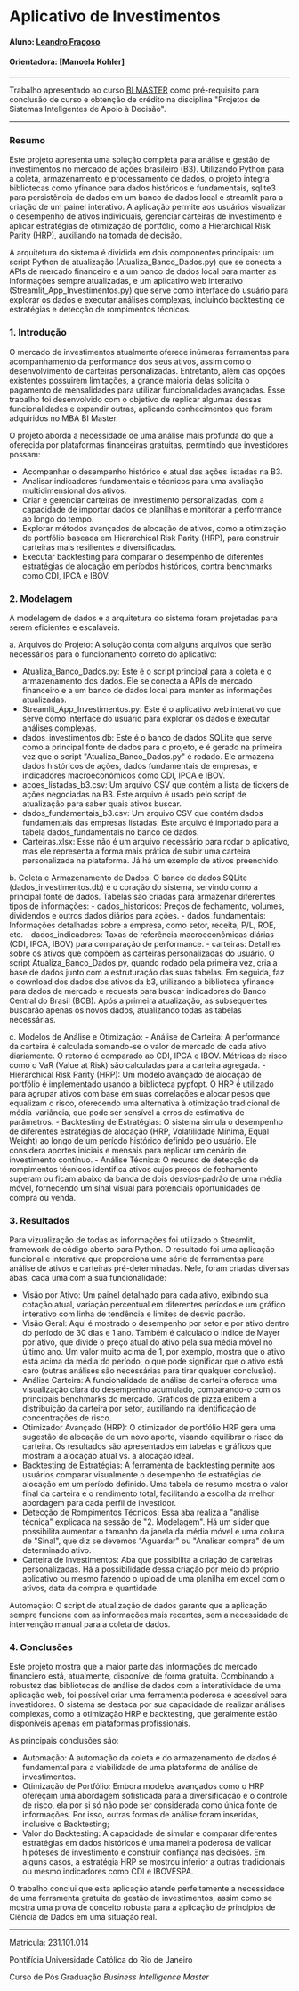 # Aplicativo de Investimentos

#### Aluno: [Leandro Fragoso](https://github.com/LecoFrag/App_Investimentos)
#### Orientadora: [Manoela Kohler]

---

Trabalho apresentado ao curso [BI MASTER](https://ica.puc-rio.ai/bi-master) como pré-requisito para conclusão de curso e obtenção de crédito na disciplina "Projetos de Sistemas Inteligentes de Apoio à Decisão".

---

### Resumo

Este projeto apresenta uma solução completa para análise e gestão de investimentos no mercado de ações brasileiro (B3). Utilizando Python para a coleta, armazenamento e processamento de dados, o projeto integra bibliotecas como yfinance para dados históricos e fundamentais, sqlite3 para persistência de dados em um banco de dados local e streamlit para a criação de um painel interativo. A aplicação permite aos usuários visualizar o desempenho de ativos individuais, gerenciar carteiras de investimento e aplicar estratégias de otimização de portfólio, como a Hierarchical Risk Parity (HRP), auxiliando na tomada de decisão.

A arquitetura do sistema é dividida em dois componentes principais: um script Python de atualização (Atualiza_Banco_Dados.py) que se conecta a APIs de mercado financeiro e a um banco de dados local para manter as informações sempre atualizadas, e um aplicativo web interativo (Streamlit_App_Investimentos.py) que serve como interface do usuário para explorar os dados e executar análises complexas, incluindo backtesting de estratégias e detecção de rompimentos técnicos.

### 1. Introdução

O mercado de investimentos atualmente oferece inúmeras ferramentas para acompanhamento da performance dos seus ativos, assim como o desenvolvimento de carteiras personalizadas. Entretanto, além das opções existentes possuirem limitações, a grande maioria delas solicita o pagamento de mensalidades para utilizar funcionalidades avançadas. Esse trabalho foi desenvolvido com o objetivo de replicar algumas dessas funcionalidades e expandir outras, aplicando conhecimentos que foram adquiridos no MBA BI Master.

O projeto aborda a necessidade de uma análise mais profunda do que a oferecida por plataformas financeiras gratuitas, permitindo que investidores possam:

- Acompanhar o desempenho histórico e atual das ações listadas na B3.
- Analisar indicadores fundamentais e técnicos para uma avaliação multidimensional dos ativos.
- Criar e gerenciar carteiras de investimento personalizadas, com a capacidade de importar dados de planilhas e monitorar a performance ao longo do tempo.
- Explorar métodos avançados de alocação de ativos, como a otimização de portfólio baseada em Hierarchical Risk Parity (HRP), para construir carteiras mais resilientes e diversificadas.
- Executar backtesting para comparar o desempenho de diferentes estratégias de alocação em períodos históricos, contra benchmarks como CDI, IPCA e IBOV.

### 2. Modelagem

A modelagem de dados e a arquitetura do sistema foram projetadas para serem eficientes e escaláveis. 

a. Arquivos do Projeto:
A solução conta com alguns arquivos que serão necessários para o funcionamento correto do aplicativo:
- Atualiza_Banco_Dados.py: Este é o script principal para a coleta e o armazenamento dos dados. Ele se conecta a APIs de mercado financeiro e a um banco de dados local para manter as informações atualizadas.
- Streamlit_App_Investimentos.py: Este é o aplicativo web interativo que serve como interface do usuário para explorar os dados e executar análises complexas.
- dados_investimentos.db: Este é o banco de dados SQLite que serve como a principal fonte de dados para o projeto, e é gerado na primeira vez que o script "Atualiza_Banco_Dados.py" é rodado. Ele armazena dados históricos de ações, dados fundamentais de empresas, e indicadores macroeconômicos como CDI, IPCA e IBOV.
- acoes_listadas_b3.csv: Um arquivo CSV que contém a lista de tickers de ações negociadas na B3. Este arquivo é usado pelo script de atualização para saber quais ativos buscar.
- dados_fundamentais_b3.csv: Um arquivo CSV que contém dados fundamentais das empresas listadas. Este arquivo é importado para a tabela dados_fundamentais no banco de dados.
- Carteiras.xlsx: Esse não é um arquivo necessário para rodar o aplicativo, mas ele representa a forma mais prática de subir uma carteira personalizada na plataforma. Já há um exemplo de ativos preenchido.

b. Coleta e Armazenamento de Dados:
O banco de dados SQLite (dados_investimentos.db) é o coração do sistema, servindo como a principal fonte de dados. Tabelas são criadas para armazenar diferentes tipos de informações:
    - dados_historicos: Preços de fechamento, volumes, dividendos e outros dados diários para ações.
    - dados_fundamentais: Informações detalhadas sobre a empresa, como setor, receita, P/L, ROE, etc.
    - dados_indicadores: Taxas de referência macroeconômicas diárias (CDI, IPCA, IBOV) para comparação de performance.
    - carteiras: Detalhes sobre os ativos que compõem as carteiras personalizadas do usuário.
O script Atualiza_Banco_Dados.py, quando rodado pela primeira vez, cria a base de dados junto com a estruturação das suas tabelas. Em seguida, faz o download dos dados dos ativos da b3, utilizando a biblioteca yfinance para dados de mercado e requests para buscar indicadores do Banco Central do Brasil (BCB). Após a primeira atualização, as subsequentes buscarão apenas os novos dados, atualizando todas as tabelas necessárias.


c. Modelos de Análise e Otimização:
    - Análise de Carteira: A performance da carteira é calculada somando-se o valor de mercado de cada ativo diariamente. O retorno é comparado ao CDI, IPCA e IBOV. Métricas de risco como o VaR (Value at Risk) são calculadas para a carteira agregada.
    - Hierarchical Risk Parity (HRP): Um modelo avançado de alocação de portfólio é implementado usando a biblioteca pypfopt. O HRP é utilizado para agrupar ativos com base em suas correlações e alocar pesos que equalizam o risco, oferecendo uma alternativa à otimização tradicional de média-variância, que pode ser sensível a erros de estimativa de parâmetros.
    - Backtesting de Estratégias: O sistema simula o desempenho de diferentes estratégias de alocação (HRP, Volatilidade Mínima, Equal Weight) ao longo de um período histórico definido pelo usuário. Ele considera aportes iniciais e mensais para replicar um cenário de investimento contínuo.
    - Análise Técnica: O recurso de detecção de rompimentos técnicos identifica ativos cujos preços de fechamento superam ou ficam abaixo da banda de dois desvios-padrão de uma média móvel, fornecendo um sinal visual para potenciais oportunidades de compra ou venda.


### 3. Resultados

Para vizualização de todas as informações foi utilizado o Streamlit, framework de código aberto para Python. O resultado foi uma aplicação funcional e interativa que proporciona uma série de ferramentas para análise de ativos e carteiras pré-determinadas. Nele, foram criadas diversas abas, cada uma com a sua funcionalidade:

- Visão por Ativo: Um painel detalhado para cada ativo, exibindo sua cotação atual, variação percentual em diferentes períodos e um gráfico interativo com linha de tendência e limites de desvio padrão.
- Visão Geral: Aqui é mostrado o desempenho por setor e por ativo dentro do período de 30 dias e 1 ano. Também é calculado o Índice de Mayer por ativo, que divide o preço atual do ativo pela sua média móvel no último ano. Um valor muito acima de 1, por exemplo, mostra que o ativo está acima da média do período, o que pode significar que o ativo está caro (outras análises são necessárias para tirar qualquer conclusão).
- Análise Carteira: A funcionalidade de análise de carteira oferece uma visualização clara do desempenho acumulado, comparando-o com os principais benchmarks do mercado. Gráficos de pizza exibem a distribuição da carteira por setor, auxiliando na identificação de concentrações de risco.
- Otimizador Avançado (HRP): O otimizador de portfólio HRP gera uma sugestão de alocação de um novo aporte, visando equilibrar o risco da carteira. Os resultados são apresentados em tabelas e gráficos que mostram a alocação atual vs. a alocação ideal.
- Backtesting de Estratégias: A ferramenta de backtesting permite aos usuários comparar visualmente o desempenho de estratégias de alocação em um período definido. Uma tabela de resumo mostra o valor final da carteira e o rendimento total, facilitando a escolha da melhor abordagem para cada perfil de investidor.
- Detecção de Rompimentos Técnicos: Essa aba realiza a "análise técnica" explicada na sessão de "2. Modelagem". Há um slider que possibilita aumentar o tamanho da janela da média móvel e uma coluna de "Sinal", que diz se devemos "Aguardar" ou "Analisar compra" de um determinado ativo.
- Carteira de Investimentos: Aba que possibilita a criação de carteiras personalizadas. Há a possibilidade dessa criação por meio do próprio aplicativo ou mesmo fazendo o upload de uma planilha em excel com o ativos, data da compra e quantidade.

Automação: O script de atualização de dados garante que a aplicação sempre funcione com as informações mais recentes, sem a necessidade de intervenção manual para a coleta de dados.


### 4. Conclusões

Este projeto mostra que a maior parte das informações do mercado financiero está, atualmente, disponível de forma gratuita. Combinando a robustez das bibliotecas de análise de dados com a interatividade de uma aplicação web, foi possível criar uma ferramenta poderosa e acessível para investidores. O sistema se destaca por sua capacidade de realizar análises complexas, como a otimização HRP e backtesting, que geralmente estão disponíveis apenas em plataformas profissionais.

As principais conclusões são:

- Automação: A automação da coleta e do armazenamento de dados é fundamental para a viabilidade de uma plataforma de análise de investimentos.
- Otimização de Portfólio: Embora modelos avançados como o HRP ofereçam uma abordagem sofisticada para a diversificação e o controle de risco, ela por si só não pode ser considerada como única fonte de informações. Por isso, outras formas de análise foram inseridas, inclusive o Backtesting;
- Valor do Backtesting: A capacidade de simular e comparar diferentes estratégias em dados históricos é uma maneira poderosa de validar hipóteses de investimento e construir confiança nas decisões. Em alguns casos, a estratégia HRP se mostrou inferior a outras tradicionais ou mesmo indicadores como CDI e IBOVESPA.

O trabalho conclui que esta aplicação atende perfeitamente a necessidade de uma ferramenta gratuita de gestão de investimentos, assim como se mostra uma prova de conceito robusta para a aplicação de princípios de Ciência de Dados em uma situação real.

---

Matrícula: 231.101.014

Pontifícia Universidade Católica do Rio de Janeiro


Curso de Pós Graduação *Business Intelligence Master*
